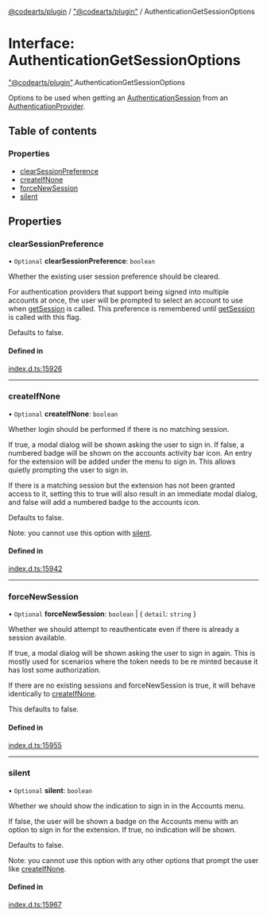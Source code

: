 [@codearts/plugin](../README.md) / ["@codearts/plugin"](../modules/_codearts_plugin_.md) / AuthenticationGetSessionOptions

# Interface: AuthenticationGetSessionOptions

["@codearts/plugin"](../modules/_codearts_plugin_.md).AuthenticationGetSessionOptions

Options to be used when getting an [AuthenticationSession](codearts_plugin_.AuthenticationSession.md) from an [AuthenticationProvider](codearts_plugin_.AuthenticationProvider.md).

## Table of contents

### Properties

- [clearSessionPreference](codearts_plugin_.AuthenticationGetSessionOptions.md#clearsessionpreference)
- [createIfNone](codearts_plugin_.AuthenticationGetSessionOptions.md#createifnone)
- [forceNewSession](codearts_plugin_.AuthenticationGetSessionOptions.md#forcenewsession)
- [silent](codearts_plugin_.AuthenticationGetSessionOptions.md#silent)

## Properties

### clearSessionPreference

• `Optional` **clearSessionPreference**: `boolean`

Whether the existing user session preference should be cleared.

For authentication providers that support being signed into multiple accounts at once, the user will be
prompted to select an account to use when [getSession](../modules/codearts_plugin_.authentication.md#getsession) is called. This preference
is remembered until [getSession](../modules/codearts_plugin_.authentication.md#getsession) is called with this flag.

Defaults to false.

#### Defined in

[index.d.ts:15926](https://github.com/shuyaqian/cloudide-plugin-api/blob/5b69219/index.d.ts#L15926)

___

### createIfNone

• `Optional` **createIfNone**: `boolean`

Whether login should be performed if there is no matching session.

If true, a modal dialog will be shown asking the user to sign in. If false, a numbered badge will be shown
on the accounts activity bar icon. An entry for the extension will be added under the menu to sign in. This
allows quietly prompting the user to sign in.

If there is a matching session but the extension has not been granted access to it, setting this to true
will also result in an immediate modal dialog, and false will add a numbered badge to the accounts icon.

Defaults to false.

Note: you cannot use this option with [silent](codearts_plugin_.AuthenticationGetSessionOptions.md#silent).

#### Defined in

[index.d.ts:15942](https://github.com/shuyaqian/cloudide-plugin-api/blob/5b69219/index.d.ts#L15942)

___

### forceNewSession

• `Optional` **forceNewSession**: `boolean` \| { `detail`: `string`  }

Whether we should attempt to reauthenticate even if there is already a session available.

If true, a modal dialog will be shown asking the user to sign in again. This is mostly used for scenarios
where the token needs to be re minted because it has lost some authorization.

If there are no existing sessions and forceNewSession is true, it will behave identically to
[createIfNone](codearts_plugin_.AuthenticationGetSessionOptions.md#createifnone).

This defaults to false.

#### Defined in

[index.d.ts:15955](https://github.com/shuyaqian/cloudide-plugin-api/blob/5b69219/index.d.ts#L15955)

___

### silent

• `Optional` **silent**: `boolean`

Whether we should show the indication to sign in in the Accounts menu.

If false, the user will be shown a badge on the Accounts menu with an option to sign in for the extension.
If true, no indication will be shown.

Defaults to false.

Note: you cannot use this option with any other options that prompt the user like [createIfNone](codearts_plugin_.AuthenticationGetSessionOptions.md#createifnone).

#### Defined in

[index.d.ts:15967](https://github.com/shuyaqian/cloudide-plugin-api/blob/5b69219/index.d.ts#L15967)
